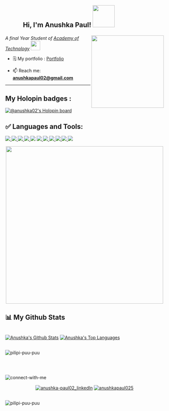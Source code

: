 
<h2><p align="center"> Hi, I'm Anushka Paul! <img src="https://c.tenor.com/SOVMSXmWB1kAAAAi/tony-star-jumping.gif" width="70">
   &nbsp;&nbsp;&nbsp;&nbsp;&nbsp;&nbsp;&nbsp;&nbsp;&nbsp;&nbsp;&nbsp;&nbsp;&nbsp;&nbsp;&nbsp;&nbsp;&nbsp;&nbsp;&nbsp;
</h2></p>
<img align='right' src="https://media.giphy.com/media/ieyl9zmCjO4b4t6qoY/giphy.gif" width="230">
<a> 
<p><em> A final Year Student of <a href="https://aot.edu.in/">Academy of Technology</a> <img src="https://media.giphy.com/media/fYSnHlufseco8Fh93Z/giphy.gif" width="30"></br></em></p>

- 🗒️ My portfolio : [Portfolio](https://anushkapaul05.netlify.app/)

- 📫 Reach me: **anushkapaul02@gmail.com**

---
## My Holopin badges :
[![@anushka02's Holopin board](https://holopin.me/anushka02)](https://holopin.io/@anushka02)

## ✅ Languages and Tools:
<a href="https://www.cprogramming.com/" target="_blank">  <img src="https://img.icons8.com/color/48/000000/c-programming.png"/> </a>
<a href="https://www.cprogramming.com/" target="_blank"> <img src="https://img.icons8.com/color/48/000000/c-plus-plus-logo.png"/> </a>
<a href="https://html.com/" target="_blank"> <img src="https://img.icons8.com/color/48/000000/html-5--v1.png"/> </a>
<a href="https://web.dev/learn/css/" target="_blank"> <img src="https://img.icons8.com/color/48/000000/css3.png"/> </a> 
<a href="https://www.w3schools.com/js/" target="blank"> <img src="https://img.icons8.com/color/48/000000/javascript.png"/></a>
<a href="https://reactjs.org/" target="blank"> <img src="https://img.icons8.com/color/48/000000/react-native.png"/> </a>
<a href="https://getbootstrap.com/" target="_blank"> <img src="https://img.icons8.com/color/48/000000/bootstrap.png"/> </a> 
<a href="https://www.cprogramming.com/" target="_blank">  <img src="https://img.icons8.com/color/48/000000/nodejs.png"/> </a>
<a href="https://www.cloudskillsboost.google/" target="_blank"> <img src="https://img.icons8.com/color/48/000000/google-cloud.png"/> </a>
<a href="https://www.tutorialspoint.com/unix/shell_scripting.htm" target="_blank"> <img src="https://img.icons8.com/fluency/48/000000/ssh.png"/> </a>
<a href="https://www.adobe.com/in/products/illustrator.html" target="_blank"> <img src="https://user-images.githubusercontent.com/87390353/167304498-6a13571b-f816-473b-ac35-d520d7e656fa.png"/> </a>



<p align="center">
<img src="https://i.imgur.com/x1KbuCq.gif" width="500">
  
## 📊 My Github Stats
   
  <br/>
	 <a href="https://github.com/pilipi-puu-puu/github-readme-stats"><img alt="Anushka's Github Stats" src="https://github-readme-stats.vercel.app/api?username=pilipi-puu-puu&show_icons=true&count_private=true&theme=react&hide_border=true&bg_color=0D1117" /></a>
 	<a href="https://github.com/pilipi-puu-puu/github-readme-stats"><img alt="Anushka's Top Languages" src="https://github-readme-stats.vercel.app/api/top-langs/?username=pilipi-puu-puu&langs_count=8&count_private=true&layout=compact&theme=react&hide_border=true&bg_color=0D1117" /></a>
 <br/>

 <br/>
<p><img align="center" src="https://github-readme-streak-stats.herokuapp.com/?user=pilipi-puu-puu&theme=dark" alt="pilipi-puu-puu" /></p>


<br/>
<br/>

![connect-with-me](https://user-images.githubusercontent.com/87390353/133924456-1fb6f8cd-c0bd-4bbe-a4d5-87eb7bcdc126.png)
  
<p align="center">
<a href="https://www.linkedin.com/in/anushka-paul02/" target="blank"><img align="center" src="https://img.shields.io/badge/LinkedIn-0077B5?style=for-the-badge&logo=linkedin&logoColor=white" alt="anushka-paul02_linkedIn"/></a> <a href="https://x.com/anushkapaul025" target="blank"><img align="center" src="https://img.shields.io/badge/Twitter-E4405F?style=for-the-badge&logo=twitter&logoColor=white" alt="anushkapaul025" /></a>
<br>
<br>
</p>
<p align="left"> <img src="https://komarev.com/ghpvc/?username=pilipi-puu-puu&label=Profile%20views&color=eb3a34&style=flat" alt="pilipi-puu-puu" /> </p>
<div align="center">
<br />


</div>
